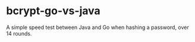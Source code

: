 bcrypt-go-vs-java
=================

A simple speed test between Java and Go when hashing a password, over 14 rounds.
